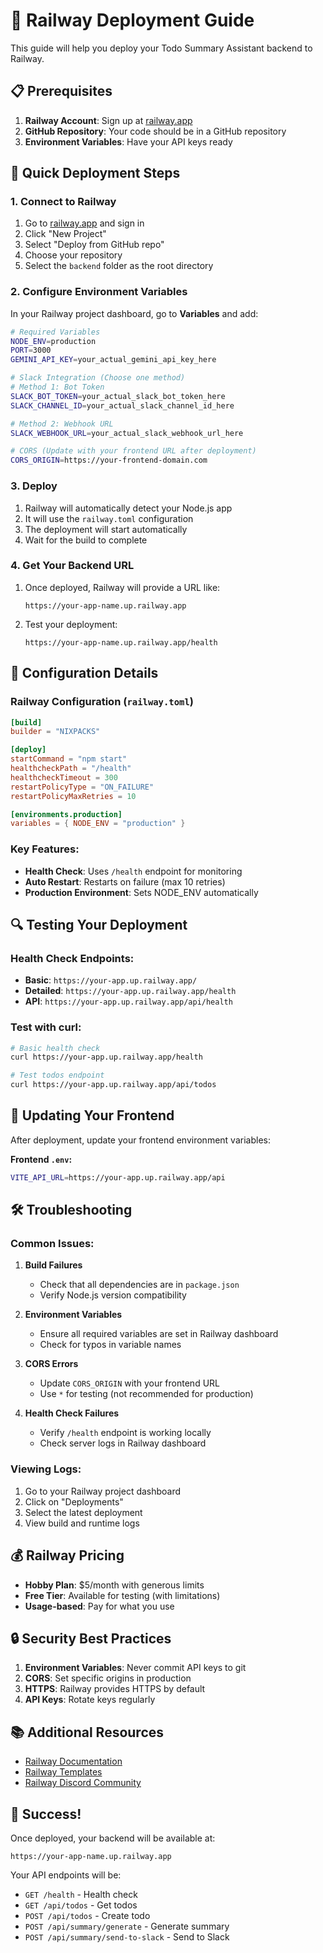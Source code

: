 # 🚂 Railway Deployment Guide

This guide will help you deploy your Todo Summary Assistant backend to Railway.

## 📋 Prerequisites

1. **Railway Account**: Sign up at [railway.app](https://railway.app)
2. **GitHub Repository**: Your code should be in a GitHub repository
3. **Environment Variables**: Have your API keys ready

## 🚀 Quick Deployment Steps

### 1. **Connect to Railway**

1. Go to [railway.app](https://railway.app) and sign in
2. Click "New Project"
3. Select "Deploy from GitHub repo"
4. Choose your repository
5. Select the `backend` folder as the root directory

### 2. **Configure Environment Variables**

In your Railway project dashboard, go to **Variables** and add:

```bash
# Required Variables
NODE_ENV=production
PORT=3000
GEMINI_API_KEY=your_actual_gemini_api_key_here

# Slack Integration (Choose one method)
# Method 1: Bot Token
SLACK_BOT_TOKEN=your_actual_slack_bot_token_here
SLACK_CHANNEL_ID=your_actual_slack_channel_id_here

# Method 2: Webhook URL
SLACK_WEBHOOK_URL=your_actual_slack_webhook_url_here

# CORS (Update with your frontend URL after deployment)
CORS_ORIGIN=https://your-frontend-domain.com
```

### 3. **Deploy**

1. Railway will automatically detect your Node.js app
2. It will use the `railway.toml` configuration
3. The deployment will start automatically
4. Wait for the build to complete

### 4. **Get Your Backend URL**

1. Once deployed, Railway will provide a URL like:
   ```
   https://your-app-name.up.railway.app
   ```
2. Test your deployment:
   ```
   https://your-app-name.up.railway.app/health
   ```

## 🔧 Configuration Details

### Railway Configuration (`railway.toml`)

```toml
[build]
builder = "NIXPACKS"

[deploy]
startCommand = "npm start"
healthcheckPath = "/health"
healthcheckTimeout = 300
restartPolicyType = "ON_FAILURE"
restartPolicyMaxRetries = 10

[environments.production]
variables = { NODE_ENV = "production" }
```

### Key Features:
- **Health Check**: Uses `/health` endpoint for monitoring
- **Auto Restart**: Restarts on failure (max 10 retries)
- **Production Environment**: Sets NODE_ENV automatically

## 🔍 Testing Your Deployment

### Health Check Endpoints:
- **Basic**: `https://your-app.up.railway.app/`
- **Detailed**: `https://your-app.up.railway.app/health`
- **API**: `https://your-app.up.railway.app/api/health`

### Test with curl:
```bash
# Basic health check
curl https://your-app.up.railway.app/health

# Test todos endpoint
curl https://your-app.up.railway.app/api/todos
```

## 🔄 Updating Your Frontend

After deployment, update your frontend environment variables:

**Frontend `.env`:**
```bash
VITE_API_URL=https://your-app.up.railway.app/api
```

## 🛠️ Troubleshooting

### Common Issues:

1. **Build Failures**
   - Check that all dependencies are in `package.json`
   - Verify Node.js version compatibility

2. **Environment Variables**
   - Ensure all required variables are set in Railway dashboard
   - Check for typos in variable names

3. **CORS Errors**
   - Update `CORS_ORIGIN` with your frontend URL
   - Use `*` for testing (not recommended for production)

4. **Health Check Failures**
   - Verify `/health` endpoint is working locally
   - Check server logs in Railway dashboard

### Viewing Logs:
1. Go to your Railway project dashboard
2. Click on "Deployments"
3. Select the latest deployment
4. View build and runtime logs

## 💰 Railway Pricing

- **Hobby Plan**: $5/month with generous limits
- **Free Tier**: Available for testing (with limitations)
- **Usage-based**: Pay for what you use

## 🔒 Security Best Practices

1. **Environment Variables**: Never commit API keys to git
2. **CORS**: Set specific origins in production
3. **HTTPS**: Railway provides HTTPS by default
4. **API Keys**: Rotate keys regularly

## 📚 Additional Resources

- [Railway Documentation](https://docs.railway.app/)
- [Railway Templates](https://railway.app/templates)
- [Railway Discord Community](https://discord.gg/railway)

## 🎉 Success!

Once deployed, your backend will be available at:
```
https://your-app-name.up.railway.app
```

Your API endpoints will be:
- `GET /health` - Health check
- `GET /api/todos` - Get todos
- `POST /api/todos` - Create todo
- `POST /api/summary/generate` - Generate summary
- `POST /api/summary/send-to-slack` - Send to Slack
